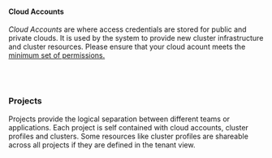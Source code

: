 #### Cloud Accounts

*Cloud Accounts* are where access credentials are stored for public and private clouds. It is used by the system to provide new cluster infrastructure and cluster resources. Please ensure that your cloud acount meets the [minimum set of permissions.](https://spectrocloud.atlassian.net/wiki/spaces/BETA/pages/115048450/Cloud+Account+Permissions)

<br>

<br>

### Projects

Projects provide the logical separation between different teams or applications. Each project is self contained with cloud accounts, cluster profiles and clusters. Some resources like cluster profiles are shareable across all projects if they are defined in the tenant view.
